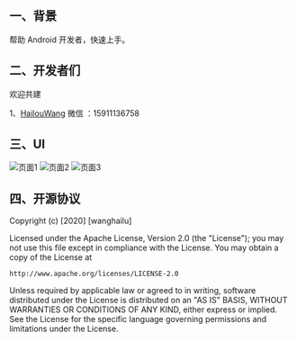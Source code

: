 
## 一、背景

帮助 Android 开发者，快速上手。

## 二、开发者们

 欢迎共建
 
 1、[HailouWang](https://github.com/HailouWang)  微信 ：15911136758
 
## 三、UI

![页面1](https://upload-images.jianshu.io/upload_images/3828779-541d87094fa2eabc.gif?imageMogr2/auto-orient/strip|imageView2/2/w/344/format/webp)
![页面2](https://upload-images.jianshu.io/upload_images/3828779-6e5d9d3e61d4f9ce.gif?imageMogr2/auto-orient/strip|imageView2/2/w/344/format/webp)
![页面3](https://upload-images.jianshu.io/upload_images/3828779-eb0cec16069aee43.gif?imageMogr2/auto-orient/strip|imageView2/2/w/344/format/webp)

## 四、开源协议

Copyright (c) [2020] [wanghailu]

Licensed under the Apache License, Version 2.0 (the "License");
you may not use this file except in compliance with the License.
You may obtain a copy of the License at

    http://www.apache.org/licenses/LICENSE-2.0

Unless required by applicable law or agreed to in writing, software
distributed under the License is distributed on an "AS IS" BASIS,
WITHOUT WARRANTIES OR CONDITIONS OF ANY KIND, either express or implied.
See the License for the specific language governing permissions and
limitations under the License.







































